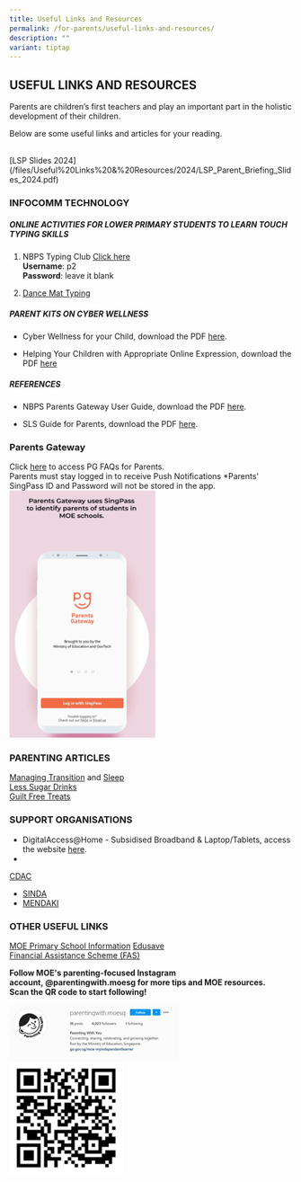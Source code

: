 ```yaml
---
title: Useful Links and Resources
permalink: /for-parents/useful-links-and-resources/
description: ""
variant: tiptap
---
```

## USEFUL LINKS AND RESOURCES

Parents are children’s first teachers and play an important part in the holistic development of their children.  
  
Below are some useful links and articles for your reading.  

<br>
[LSP Slides 2024](/files/Useful%20Links%20&amp;%20Resources/2024/LSP_Parent_Briefing_Slides_2024.pdf)

### INFOCOMM TECHNOLOGY

##### ONLINE ACTIVITIES FOR LOWER PRIMARY STUDENTS TO LEARN TOUCH TYPING SKILLS
1. NBPS Typing Club [Click here](https://navalbasepri.typingclub.com/)
<br>**Username**: p2&nbsp;
<br>**Password**: leave it blank 

2. [Dance Mat Typing](https://www.bbc.co.uk/bitesize/articles/z3c6tfr#zn9s3qt)

##### PARENT KITS ON&nbsp;CYBER WELLNESS&nbsp;  

*   Cyber Wellness for your Child, download the PDF&nbsp;[here](/files/Parent%20Kit%20-%20Cyber%20Wellness%20for%20your%20Child.pdf).

*   Helping Your Children with Appropriate Online Expression, download the PDF&nbsp;[here](/files/3B%202019%20Connect%20T1%20Parents%20Tipsheet.pdf)



##### REFERENCES

    
*   NBPS Parents Gateway User Guide, download the PDF&nbsp;[here](/files/NBPS%20Parents%20Gateway%20Userguide.pdf).

*   SLS Guide for Parents, download the PDF&nbsp;[here](/files/SLS%20guide%20for%20parents.pdf).  

### Parents Gateway

Click [here](https://pg.moe.edu.sg/faq) to access PG FAQs for Parents. <br>
Parents must stay logged in to receive Push Notifications
\*Parents' SingPass ID and Password will not be stored in the app.
<img src="/images/PG-SingPass.gif" style="width:260px;height:440px;">

### PARENTING ARTICLES&nbsp;

[Managing Transition](/files/ManagingTransition.pdf)&nbsp;and&nbsp;[Sleep](/files/Sleep.pdf) <br>
[Less Sugar Drinks](/files/Less%20Sugar%20Drinks.pdf) <br>
[Guilt Free Treats](/files/GuiltFreeTreats.pdf)


### SUPPORT ORGANISATIONS

*   DigitalAccess@Home - Subsidised Broadband &amp; Laptop/Tablets, access the website&nbsp;[here](https://www.imda.gov.sg/how-we-can-help/digital-access-at-home).  
*   
[CDAC](https://www.cdac.org.sg/)  
* [SINDA](http://www.sinda.org.sg/students/step/)  
* [MENDAKI](http://www.mendaki.org.sg/)  

### OTHER USEFUL LINKS


[MOE Primary School Information](https://www.moe.gov.sg/primary)
[Edusave](https://www.moe.gov.sg/education/edusave)<br>
[Financial Assistance Scheme (FAS)](https://www.moe.gov.sg/financial-matters/financial-assistance)


**Follow MOE's parenting-focused Instagram account,&nbsp;@parentingwith.moesg&nbsp;for more tips and MOE resources. 
<br> Scan the QR code to start following!**

<img style="width: 60%;" src="/images/MOE_IG_FRONT.jpeg" align="center">

<br>

<img style="width: 40%;" src="/images/MOE_IG_QR.png" align="center">